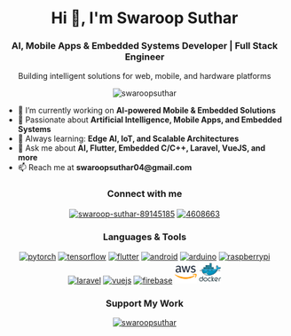 <h1 align="center">Hi 👋, I'm Swaroop Suthar</h1>
<h3 align="center">AI, Mobile Apps & Embedded Systems Developer | Full Stack Engineer</h3>
<p align="center">Building intelligent solutions for web, mobile, and hardware platforms</p>


<p align="center"> <img src="https://komarev.com/ghpvc/?username=swaroopsuthar&label=Profile%20views&color=0e75b6&style=flat" alt="swaroopsuthar" /> </p>


<ul>
	<li>🔭 I’m currently working on <b>AI-powered Mobile & Embedded Solutions</b></li>
	<li>🤖 Passionate about <b>Artificial Intelligence, Mobile Apps, and Embedded Systems</b></li>
	<li>🌱 Always learning: <b>Edge AI, IoT, and Scalable Architectures</b></li>
	<li>💬 Ask me about <b>AI, Flutter, Embedded C/C++, Laravel, VueJS, and more</b></li>
	<li>📫 Reach me at <b>swaroopsuthar04@gmail.com</b></li>
</ul>


<h3 align="center">Connect with me</h3>
<p align="center">
	<a href="https://linkedin.com/in/swaroop-suthar-89145185" target="blank"><img align="center" src="https://raw.githubusercontent.com/rahuldkjain/github-profile-readme-generator/master/src/images/icons/Social/linked-in-alt.svg" alt="swaroop-suthar-89145185" height="30" width="40" /></a>
	<a href="https://stackoverflow.com/users/4608663" target="blank"><img align="center" src="https://raw.githubusercontent.com/rahuldkjain/github-profile-readme-generator/master/src/images/icons/Social/stack-overflow.svg" alt="4608663" height="30" width="40" /></a>
</p>


<h3 align="center">Languages & Tools</h3>
<p align="center">
	<a href="https://pytorch.org/" target="_blank"><img src="https://www.vectorlogo.zone/logos/pytorch/pytorch-icon.svg" alt="pytorch" width="40" height="40"/></a>
	<a href="https://www.tensorflow.org/" target="_blank"><img src="https://www.vectorlogo.zone/logos/tensorflow/tensorflow-icon.svg" alt="tensorflow" width="40" height="40"/></a>
	<a href="https://flutter.dev" target="_blank"><img src="https://www.vectorlogo.zone/logos/flutterio/flutterio-icon.svg" alt="flutter" width="40" height="40"/></a>
	<a href="https://developer.android.com/" target="_blank"><img src="https://www.vectorlogo.zone/logos/android/android-icon.svg" alt="android" width="40" height="40"/></a>
	<a href="https://www.arduino.cc/" target="_blank"><img src="https://www.vectorlogo.zone/logos/arduino/arduino-icon.svg" alt="arduino" width="40" height="40"/></a>
	<a href="https://www.raspberrypi.org/" target="_blank"><img src="https://www.vectorlogo.zone/logos/raspberrypi/raspberrypi-icon.svg" alt="raspberrypi" width="40" height="40"/></a>
	<a href="https://laravel.com/" target="_blank"><img src="https://upload.vectorlogo.zone/logos/laravel/images/fd9bffa7-873e-4946-92bc-815ed69faeec.svg" alt="laravel" width="40" height="40"/></a>
	<a href="https://vuejs.org/" target="_blank"><img src="https://www.vectorlogo.zone/logos/vuejs/vuejs-icon.svg" alt="vuejs" width="40" height="40"/></a>
	<a href="https://firebase.google.com/" target="_blank"><img src="https://www.vectorlogo.zone/logos/firebase/firebase-icon.svg" alt="firebase" width="40" height="40"/></a>
	<a href="https://aws.amazon.com" target="_blank"><img src="https://raw.githubusercontent.com/devicons/devicon/master/icons/amazonwebservices/amazonwebservices-original-wordmark.svg" alt="aws" width="40" height="40"/></a>
	<a href="https://www.docker.com/" target="_blank"><img src="https://raw.githubusercontent.com/devicons/devicon/master/icons/docker/docker-original-wordmark.svg" alt="docker" width="40" height="40"/></a>
</p>


<h3 align="center">Support My Work</h3>
<p align="center"><a href="https://www.buymeacoffee.com/swaroopsuthar"> <img src="https://cdn.buymeacoffee.com/buttons/v2/default-yellow.png" height="50" width="210" alt="swaroopsuthar" /></a></p>

